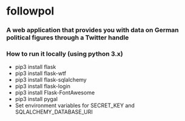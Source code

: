 # followpol

### A web application that provides you with data on German political figures through a Twitter handle

### How to run it locally (using python 3.x)
* pip3 install flask
* pip3 install flask-wtf
* pip3 install flask-sqlalchemy
* pip3 install flask-login
* pip3 install Flask-FontAwesome
* pip3 install pygal
* Set environment variables for SECRET_KEY and SQLALCHEMY_DATABASE_URI
